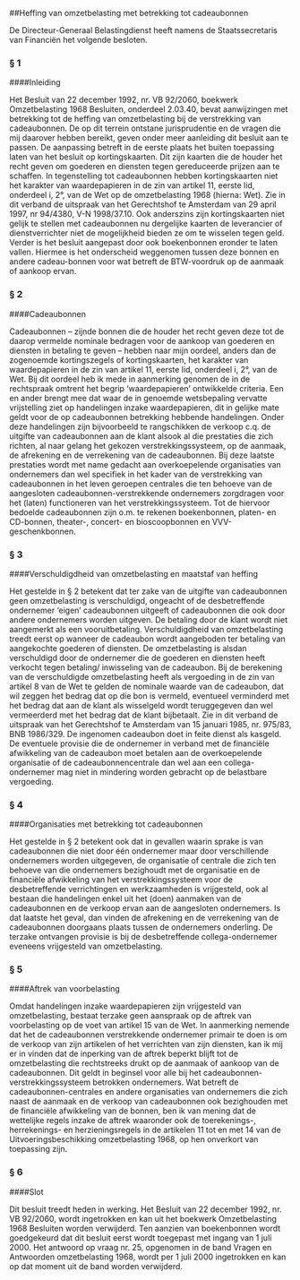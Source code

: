 <meta http-equiv='Content-Type' content='text/html; charset=utf-8' />

##Heffing van omzetbelasting met betrekking tot cadeaubonnen

De Directeur-Generaal Belastingdienst heeft namens de Staatssecretaris van Financiën het volgende besloten.     
### §  1  

####Inleiding

Het Besluit van 22 december 1992, nr. VB 92/2060, boekwerk Omzetbelasting 1968 Besluiten, onderdeel 2.03.40, bevat aanwijzingen met betrekking tot de heffing van omzetbelasting bij de verstrekking van cadeaubonnen. De op dit terrein ontstane jurisprudentie en de vragen die mij daarover hebben bereikt, geven onder meer aanleiding dit besluit aan te passen. De aanpassing betreft in de eerste plaats het buiten toepassing laten van het besluit op kortingskaarten. Dit zijn kaarten die de houder het recht geven om goederen en diensten tegen gereduceerde prijzen aan te schaffen. In tegenstelling tot cadeaubonnen hebben kortingskaarten niet het karakter van waardepapieren in de zin van artikel 11, eerste lid, onderdeel i, 2°, van de Wet op de omzetbelasting 1968 (hierna: Wet). Zie in dit verband de uitspraak van het Gerechtshof te Amsterdam van 29 april 1997, nr 94/4380, V-N 1998/37.10. Ook anderszins zijn kortingskaarten niet gelijk te stellen met cadeaubonnen nu dergelijke kaarten de leverancier of dienstverrichter niet de mogelijkheid bieden ze om te wisselen tegen geld. Verder is het besluit aangepast door ook boekenbonnen eronder te laten vallen. Hiermee is het onderscheid weggenomen tussen deze bonnen en andere cadeau-bonnen voor wat betreft de BTW-voordruk op de aanmaak of aankoop ervan.    
### §  2  

####Cadeaubonnen

Cadeaubonnen – zijnde bonnen die de houder het recht geven deze tot de daarop vermelde nominale bedragen voor de aankoop van goederen en diensten in betaling te geven – hebben naar mijn oordeel, anders dan de zogenoemde kortingszegels of kortingskaarten, het karakter van waardepapieren in de zin van artikel 11, eerste lid, onderdeel i, 2°, van de Wet. Bij dit oordeel heb ik mede in aanmerking genomen de in de rechtspraak omtrent het begrip ‘waardepapieren’ ontwikkelde criteria. Een en ander brengt mee dat waar de in genoemde wetsbepaling vervatte vrijstelling ziet op handelingen inzake waardepapieren, dit in gelijke mate geldt voor de op cadeaubonnen betrekking hebbende handelingen. Onder deze handelingen zijn bijvoorbeeld te rangschikken de verkoop c.q. de uitgifte van cadeaubonnen aan de klant alsook al die prestaties die zich richten, al naar gelang het gekozen verstrekkingssysteem, op de aanmaak, de afrekening en de verrekening van de cadeaubonnen. Bij deze laatste prestaties wordt met name gedacht aan overkoepelende organisaties van ondernemers dan wel specifiek in het kader van de verstrekking van cadeaubonnen in het leven geroepen centrales die ten behoeve van de aangesloten cadeaubonnen-verstrekkende ondernemers zorgdragen voor het (laten) functioneren van het verstrekkingssysteem. Tot de hiervoor bedoelde cadeaubonnen zijn o.m. te rekenen boekenbonnen, platen- en CD-bonnen, theater-, concert- en bioscoopbonnen en VVV-geschenkbonnen.    
### §  3  

####Verschuldigdheid van omzetbelasting en maatstaf van heffing

Het gestelde in § 2 betekent dat ter zake van de uitgifte van cadeaubonnen geen omzetbelasting is verschuldigd, ongeacht of de desbetreffende ondernemer ‘eigen’ cadeaubonnen uitgeeft of cadeaubonnen die ook door andere ondernemers worden uitgeven. De betaling door de klant wordt niet aangemerkt als een vooruitbetaling. Verschuldigdheid van omzetbelasting treedt eerst op wanneer de cadeaubon wordt aangeboden ter betaling van aangekochte goederen of diensten. De omzetbelasting is alsdan verschuldigd door de ondernemer die de goederen en diensten heeft verkocht tegen betaling/ inwisseling van de cadeaubon. Bij de berekening van de verschuldigde omzetbelasting heeft als vergoeding in de zin van artikel 8 van de Wet te gelden de nominale waarde van de cadeaubon, dat wil zeggen het bedrag dat op die bon is vermeld, eventueel verminderd met het bedrag dat aan de klant als wisselgeld wordt teruggegeven dan wel vermeerderd met het bedrag dat de klant bijbetaalt. Zie in dit verband de uitspraak van het Gerechtshof te Amsterdam van 15 januari 1985, nr. 975/83, BNB 1986/329. De ingenomen cadeaubon doet in feite dienst als kasgeld. De eventuele provisie die de ondernemer in verband met de financiële afwikkeling van de cadeaubon moet betalen aan de overkoepelende organisatie of de cadeaubonnencentrale dan wel aan een collega-ondernemer mag niet in mindering worden gebracht op de belastbare vergoeding.    
### §  4  

####Organisaties met betrekking tot cadeaubonnen

Het gestelde in § 2 betekent ook dat in gevallen waarin sprake is van cadeaubonnen die niet door één ondernemer maar door verschillende ondernemers worden uitgegeven, de organisatie of centrale die zich ten behoeve van die ondernemers bezighoudt met de organisatie en de financiële afwikkeling van het verstrekkingssysteem voor de desbetreffende verrichtingen en werkzaamheden is vrijgesteld, ook al bestaan die handelingen enkel uit het (doen) aanmaken van de cadeaubonnen en de verkoop ervan aan de aangesloten ondernemers. Is dat laatste het geval, dan vinden de afrekening en de verrekening van de cadeaubonnen doorgaans plaats tussen de ondernemers onderling. De terzake ontvangen provisie is bij de desbetreffende collega-ondernemer eveneens vrijgesteld van omzetbelasting.    
### §  5  

####Aftrek van voorbelasting

Omdat handelingen inzake waardepapieren zijn vrijgesteld van omzetbelasting, bestaat terzake geen aanspraak op de aftrek van voorbelasting op de voet van artikel 15 van de Wet. In aanmerking nemende dat het de cadeaubonnen verstrekkende ondernemer primair te doen is om de verkoop van zijn artikelen of het verrichten van zijn diensten, kan ik mij er in vinden dat de inperking van de aftrek beperkt blijft tot de omzetbelasting die rechtstreeks drukt op de aanmaak of aankoop van de cadeaubonnen. Dit geldt in beginsel voor alle bij het cadeaubonnen-verstrekkingssysteem betrokken ondernemers. Wat betreft de cadeaubonnen-centrales en andere organisaties van ondernemers die zich naast de aanmaak en de verkoop van cadeaubonnen ook bezighouden met de financiële afwikkeling van de bonnen, ben ik van mening dat de wettelijke regels inzake de aftrek waaronder ook de toerekenings-, herrekenings- en herzieningsregels in de artikelen 11 tot en met 14 van de Uitvoeringsbeschikking omzetbelasting 1968, op hen onverkort van toepassing zijn.    
### §   6  

####Slot

Dit besluit treedt heden in werking. Het Besluit van 22 december 1992, nr. VB 92/2060, wordt ingetrokken en kan uit het boekwerk Omzetbelasting 1968 Besluiten worden verwijderd. Ten aanzien van boekenbonnen wordt goedgekeurd dat dit besluit eerst wordt toegepast met ingang van 1 juli 2000. Het antwoord op vraag nr. 25, opgenomen in de band Vragen en Antwoorden omzetbelasting 1968, wordt per 1 juli 2000 ingetrokken en kan op dat moment uit de band worden verwijderd.     
